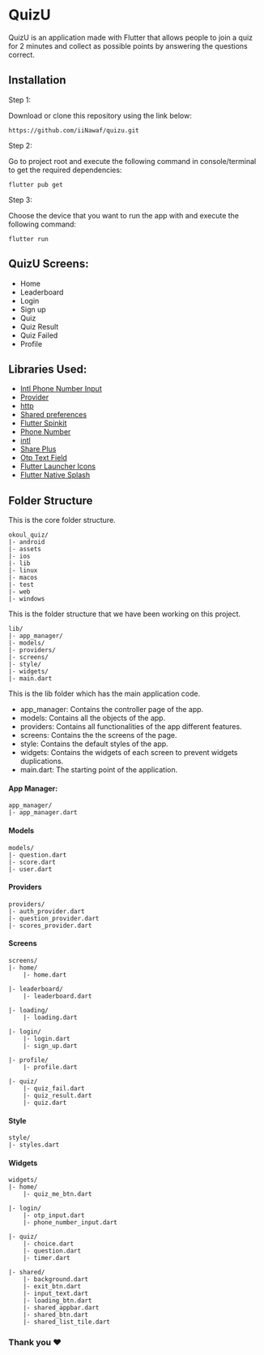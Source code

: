 # QuizU

QuizU is an application made with Flutter that allows people to join a quiz for 2 minutes and collect as possible points by answering the questions correct.

## Installation

Step 1:

Download or clone this repository using the link below:
```
https://github.com/iiNawaf/quizu.git
```

Step 2:

Go to project root and execute the following command in console/terminal to get the required dependencies:
```
flutter pub get
```

Step 3:

Choose the device that you want to run the app with and execute the following command:
```
flutter run
```

## QuizU Screens:
- Home
- Leaderboard
- Login
- Sign up
- Quiz
- Quiz Result
- Quiz Failed
- Profile

## Libraries Used:
- [Intl Phone Number Input](https://pub.dev/packages/intl_phone_number_input)
- [Provider](https://pub.dev/packages/provider)
- [http](https://pub.dev/packages/http)
- [Shared preferences](https://pub.dev/packages/shared_preferences)
- [Flutter Spinkit](https://pub.dev/packages/flutter_spinkit)
- [Phone Number](https://pub.dev/packages/phone_number)
- [intl](https://pub.dev/packages/intl)
- [Share Plus](https://pub.dev/packages/share_plus)
- [Otp Text Field](https://pub.dev/packages/otp_text_field)
- [Flutter Launcher Icons](https://pub.dev/packages/flutter_launcher_icons)
- [Flutter Native Splash](https://pub.dev/packages/flutter_native_splash)

## Folder Structure

This is the core folder structure.
```
okoul_quiz/
|- android
|- assets
|- ios
|- lib
|- linux
|- macos
|- test
|- web
|- windows
```

This is the folder structure that we have been working on this project.
```
lib/
|- app_manager/
|- models/
|- providers/
|- screens/
|- style/
|- widgets/
|- main.dart
```

This is the lib folder which has the main application code.
- app_manager: Contains the controller page of the app.
- models: Contains all the objects of the app.
- providers: Contains all functionalities of the app different features.
- screens: Contains the the screens of the page.
- style: Contains the default styles of the app.
- widgets: Contains the widgets of each screen to prevent widgets duplications.
- main.dart: The starting point of the application.

#### App Manager:

```
app_manager/
|- app_manager.dart
```

#### Models
```
models/
|- question.dart
|- score.dart
|- user.dart
```

#### Providers
```
providers/
|- auth_provider.dart
|- question_provider.dart
|- scores_provider.dart
```

#### Screens
```
screens/
|- home/
    |- home.dart

|- leaderboard/
    |- leaderboard.dart

|- loading/
    |- loading.dart

|- login/
    |- login.dart
    |- sign_up.dart

|- profile/
    |- profile.dart

|- quiz/
    |- quiz_fail.dart
    |- quiz_result.dart
    |- quiz.dart
```

#### Style
```
style/
|- styles.dart
```

#### Widgets
```
widgets/
|- home/
    |- quiz_me_btn.dart

|- login/
    |- otp_input.dart
    |- phone_number_input.dart

|- quiz/
    |- choice.dart
    |- question.dart
    |- timer.dart

|- shared/
    |- background.dart
    |- exit_btn.dart
    |- input_text.dart
    |- loading_btn.dart
    |- shared_appbar.dart
    |- shared_btn.dart
    |- shared_list_tile.dart
```

### Thank you ❤